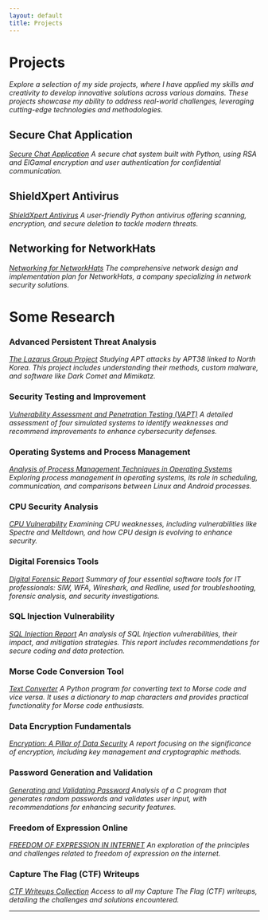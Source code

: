 ```yaml
---
layout: default
title: Projects
---
```


# Projects

*Explore a selection of my side projects, where I have applied my skills and creativity to develop innovative solutions across various domains. These projects showcase my ability to address real-world challenges, leveraging cutting-edge technologies and methodologies.*

## Secure Chat Application
*[Secure Chat Application](https://drive.google.com/file/d/1vwN1Q20ggVyS_DJ-XICjUaPYSaAfq5Jd/view)*
*A secure chat system built with Python, using RSA and ElGamal encryption and user authentication for confidential communication.*

## ShieldXpert Antivirus
*[ShieldXpert Antivirus](https://drive.google.com/file/d/1oDItgXDDWv8kEAi6s0xf_dVmtRYWSoyR/view)*
*A user-friendly Python antivirus offering scanning, encryption, and secure deletion to tackle modern threats.*

## Networking for NetworkHats
*[Networking for NetworkHats](https://drive.google.com/drive/u/0/home)*
*The comprehensive network design and implementation plan for NetworkHats, a company specializing in network security solutions.*

# Some Research

### Advanced Persistent Threat Analysis
*[The Lazarus Group Project](#)* 
*Studying APT attacks by APT38 linked to North Korea. This project includes understanding their methods, custom malware, and software like Dark Comet and Mimikatz.*

### Security Testing and Improvement
*[Vulnerability Assessment and Penetration Testing (VAPT)](#)*
*A detailed assessment of four simulated systems to identify weaknesses and recommend improvements to enhance cybersecurity defenses.*

### Operating Systems and Process Management
*[Analysis of Process Management Techniques in Operating Systems](#)*
*Exploring process management in operating systems, its role in scheduling, communication, and comparisons between Linux and Android processes.*

### CPU Security Analysis
*[CPU Vulnerability](#)*
*Examining CPU weaknesses, including vulnerabilities like Spectre and Meltdown, and how CPU design is evolving to enhance security.*

### Digital Forensics Tools
*[Digital Forensic Report](#)*
*Summary of four essential software tools for IT professionals: SIW, WFA, Wireshark, and Redline, used for troubleshooting, forensic analysis, and security investigations.*

### SQL Injection Vulnerability
*[SQL Injection Report](#)*
*An analysis of SQL Injection vulnerabilities, their impact, and mitigation strategies. This report includes recommendations for secure coding and data protection.*

### Morse Code Conversion Tool
*[Text Converter](#)* 
*A Python program for converting text to Morse code and vice versa. It uses a dictionary to map characters and provides practical functionality for Morse code enthusiasts.*

### Data Encryption Fundamentals
*[Encryption: A Pillar of Data Security](#)*
*A report focusing on the significance of encryption, including key management and cryptographic methods.*

### Password Generation and Validation
*[Generating and Validating Password](#)*
*Analysis of a C program that generates random passwords and validates user input, with recommendations for enhancing security features.*

### Freedom of Expression Online
*[FREEDOM OF EXPRESSION IN INTERNET](#)*
*An exploration of the principles and challenges related to freedom of expression on the internet.*

### Capture The Flag (CTF) Writeups
*[CTF Writeups Collection](#)*
*Access to all my Capture The Flag (CTF) writeups, detailing the challenges and solutions encountered.*

---

